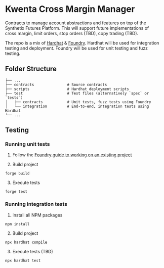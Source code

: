 # Kwenta Cross Margin Manager

Contracts to manage account abstractions and features on top of the Synthetix Futures Platform. This will support future implementations of cross margin, limit orders, stop orders (TBD), copy trading (TBD). 

The repo is a mix of [Hardhat](https://hardhat.org/) & [Foundry](https://github.com/foundry-rs/foundry). Hardhat will be used for integration testing and deployment. Foundry will be used for unit testing and fuzz testing. 

## Folder Structure

    ├── ...
    ├── contracts               # Source contracts
    ├── scripts                 # Hardhat deployment scripts
    ├── test                    # Test files (alternatively `spec` or `tests`)
    │   ├── contracts           # Unit tests, fuzz tests using Foundry
    │   └── integration         # End-to-end, integration tests using Hardhat
    └── ...

## Testing

### Running unit tests
1. Follow the [Foundry guide to working on an existing project](https://book.getfoundry.sh/projects/working-on-an-existing-project.html)

2. Build project
```
forge build
```
3. Execute tests
```
forge test
```

### Running integration tests
1. Install all NPM packages
```
npm install
```
2. Build project
```
npx hardhat compile
```
3. Execute tests (TBD)
```
npx hardhat test
```
